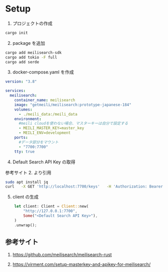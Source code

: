 # Setup

1. プロジェクトの作成

```sh
cargo init
```

2. package を追加

```sh
cargo add meilisearch-sdk
cargo add tokio -F full
cargo add serde
```

3. docker-compose.yaml を作成

```yaml
version: "3.8"

services:
  meilisearch:
    container_name: meilisearch
    image: "getmeili/meilisearch:prototype-japanese-184"
    volumes:
      - ./meili_data:/meili_data
    environment:
      #meili cloudを使わない場合、マスターキーは自分で設定する
      - MEILI_MASTER_KEY=master_key
      - MEILI_ENV=development
    ports:
      #データ部分をマウント
      - "7700:7700"
    tty: true
```

4. Default Search API Key の取得

参考サイト 2. より引用

```sh
sudo apt install jq
curl   -X GET 'http://localhost:7700/keys'   -H 'Authorization: Bearer KSjeon19dn3Ls93nFNl349FNS93nkljasIk39fnsa' | jq
```

5. client の生成

```rust
    let client: Client = Client::new(
        "http://127.0.0.1:7700",
        Some("<Default Search API Key>"),
    )
    .unwrap();
```

## 参考サイト

1. https://github.com/meilisearch/meilisearch-rust

2. https://virment.com/setup-masterkey-and-apikey-for-meilisearch/
